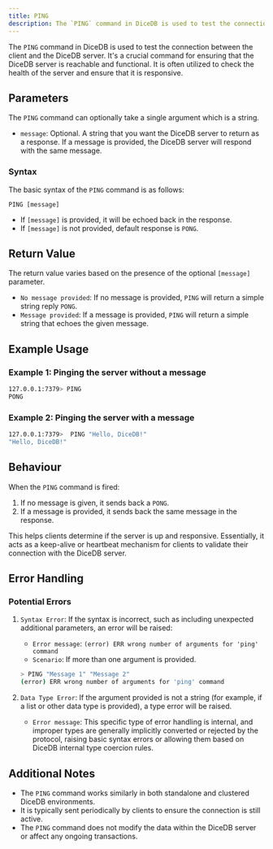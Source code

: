 ```yaml
---
title: PING
description: The `PING` command in DiceDB is used to test the connection between the client and the DiceDB server. It's a crucial command for ensuring that the DiceDB server is reachable and functional. It is often utilized to check the health of the server and ensure that it is responsive.
---
```


The `PING` command in DiceDB is used to test the connection between the client and the DiceDB server. It's a crucial command for ensuring that the DiceDB server is reachable and functional. It is often utilized to check the health of the server and ensure that it is responsive.

## Parameters

The `PING` command can optionally take a single argument which is a string.

- `message`: Optional. A string that you want the DiceDB server to return as a response. If a message is provided, the DiceDB server will respond with the same message.

### Syntax

The basic syntax of the `PING` command is as follows:

```
PING [message]
```

- If `[message]` is provided, it will be echoed back in the response.
- If `[message]` is not provided, default response is `PONG`.

## Return Value

The return value varies based on the presence of the optional `[message]` parameter.

- `No message provided`: If no message is provided, `PING` will return a simple string reply `PONG`.
- `Message provided`: If a message is provided, `PING` will return a simple string that echoes the given message.

## Example Usage

### Example 1: Pinging the server without a message

```bash
127.0.0.1:7379> PING
PONG
```

### Example 2: Pinging the server with a message

```bash
127.0.0.1:7379>  PING "Hello, DiceDB!"
"Hello, DiceDB!"
```

## Behaviour

When the `PING` command is fired:

1. If no message is given, it sends back a `PONG`.
2. If a message is provided, it sends back the same message in the response.

This helps clients determine if the server is up and responsive. Essentially, it acts as a keep-alive or heartbeat mechanism for clients to validate their connection with the DiceDB server.

## Error Handling

### Potential Errors

1. `Syntax Error`: If the syntax is incorrect, such as including unexpected additional parameters, an error will be raised:

   - `Error message`: `(error) ERR wrong number of arguments for 'ping' command`
   - `Scenario`: If more than one argument is provided.

   ```bash
   > PING "Message 1" "Message 2"
   (error) ERR wrong number of arguments for 'ping' command
   ```

2. `Data Type Error`: If the argument provided is not a string (for example, if a list or other data type is provided), a type error will be raised.

   - `Error message`: This specific type of error handling is internal, and improper types are generally implicitly converted or rejected by the protocol, raising basic syntax errors or allowing them based on DiceDB internal type coercion rules.

## Additional Notes

- The `PING` command works similarly in both standalone and clustered DiceDB environments.
- It is typically sent periodically by clients to ensure the connection is still active.
- The `PING` command does not modify the data within the DiceDB server or affect any ongoing transactions.
